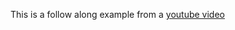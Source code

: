 This is a follow along example from a [youtube video](https://www.youtube.com/watch?v=3YW65K6LcIA&t=1604s) 
